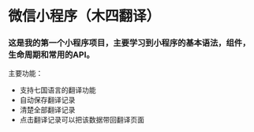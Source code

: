 # 微信小程序（木四翻译）
### 这是我的第一个小程序项目，主要学习到小程序的基本语法，组件，生命周期和常用的API。
主要功能：
- 支持七国语言的翻译功能
- 自动保存翻译记录
- 清楚全部翻译记录
- 点击翻译记录可以把该数据带回翻译页面

